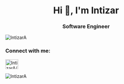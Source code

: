 <h1 align="center">Hi 👋, I'm Intizar</h1>
<h3 align="center">Software Engineer</h3>

<p align="left"> <img src="https://komarev.com/ghpvc/?username=IntizarA&label=Profile%20views&color=0e75b6&style=flat" alt="IntizarA" /> </p>

<h3 align="left">Connect with me:</h3>
<p align="left">
<a href="https://www.linkedin.com/in/intizar-al%C4%B1yeva-2784b7193/" target="blank"><img align="center" src="https://raw.githubusercontent.com/rahuldkjain/github-profile-readme-generator/master/src/images/icons/Social/linked-in-alt.svg" alt="IntizarA/" height="30" width="40" /></a>
</p>
<p><img align="center" src="https://github-readme-stats.vercel.app/api/top-langs?username=IntizarA&show_icons=true&locale=en&layout=compact" alt="IntizarA" /></p>
